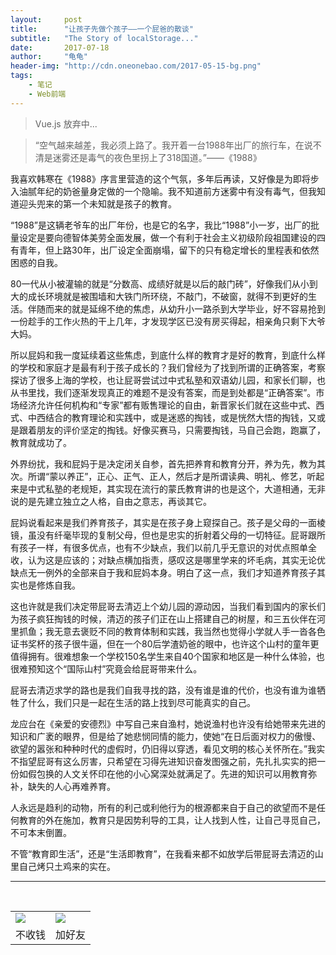 ```yaml
---
layout:     post
title:      "让孩子先做个孩子——一个屁爸的散谈"
subtitle:   "The Story of localStorage..."
date:       2017-07-18
author:     "龟龟"
header-img: "http://cdn.oneonebao.com/2017-05-15-bg.png"
tags:
    - 笔记
    - Web前端
---
```


>Vue.js 放弃中...

>“空气越来越差，我必须上路了。我开着一台1988年出厂的旅行车，在说不清是迷雾还是毒气的夜色里拐上了318国道。”——《1988》

我喜欢韩寒在《1988》序言里营造的这个气氛，多年后再读，又好像是为即将步入油腻年纪的奶爸量身定做的一个隐喻。我不知道前方迷雾中有没有毒气，但我知道迎头兜来的第一个未知就是孩子的教育。

“1988”是这辆老爷车的出厂年份，也是它的名字，我比“1988”小一岁，出厂的批量设定是要向德智体美劳全面发展，做一个有利于社会主义初级阶段祖国建设的四有青年，但上路30年，出厂设定全面崩塌，留下的只有稳定增长的里程表和依然困惑的自我。

80一代从小被灌输的就是“分数高、成绩好就是以后的敲门砖”，好像我们从小到大的成长环境就是被围墙和大铁门所环绕，不敲门，不破窗，就得不到更好的生活。伴随而来的就是延绵不绝的焦虑，从幼升小一路杀到大学毕业，好不容易抢到一份趁手的工作火热的干上几年，才发现学区已没有房买得起，相亲角只剩下大爷大妈。

所以屁妈和我一度延续着这些焦虑，到底什么样的教育才是好的教育，到底什么样的学校和家庭才是最有利于孩子成长的？我们曾经为了找到所谓的正确答案，考察探访了很多上海的学校，也让屁哥尝试过中式私塾和双语幼儿园，和家长们聊，也从书里找，我们逐渐发现真正的难题不是没有答案，而是到处都是“正确答案”。市场经济允许任何机构和“专家”都有贩售理论的自由，新晋家长们就在这些中式、西式、中西结合的教育理论和实践中，或是迷惑的掏钱，或是恍然大悟的掏钱，又或是跟着朋友的评价坚定的掏钱。好像买赛马，只需要掏钱，马自己会跑，跑赢了，教育就成功了。

外界纷扰，我和屁妈于是决定闭关自参，首先把养育和教育分开，养为先，教为其次。所谓“蒙以养正”，正心、正气、正人，然后才是所谓读典、明礼、修艺，听起来是中式私塾的老规矩，其实现在流行的蒙氏教育讲的也是这个，大道相通，无非说的是先建立独立之人格，自由之意志，再谈其它。

屁妈说看起来是我们养育孩子，其实是在孩子身上窥探自己。孩子是父母的一面棱镜，虽没有纤毫毕现的复制父母，但也是忠实的折射着父母的一切特征。屁哥跟所有孩子一样，有很多优点，也有不少缺点，我们以前几乎无意识的对优点照单全收，认为这是应该的；对缺点横加指责，感叹这是哪里学来的坏毛病，其实无论优缺点无一例外的全部来自于我和屁妈本身。明白了这一点，我们才知道养育孩子其实也是修炼自我。

这也许就是我们决定带屁哥去清迈上个幼儿园的源动因，当我们看到国内的家长们为孩子疯狂掏钱的时候，清迈的孩子们正在山上搭建自己的树屋，和三五伙伴在河里抓鱼；我无意去褒贬不同的教育体制和实践，我当然也觉得小学就人手一沓各色证书奖杯的孩子很牛逼，但在一个80后学渣奶爸的眼中，也许这个山村的童年更值得拥有。很难想象一个学校150名学生来自40个国家和地区是一种什么体验，也很难预知这个“国际山村”究竟会给屁哥带来什么。

屁哥去清迈求学的路也是我们自我寻找的路，没有谁是谁的代价，也没有谁为谁牺牲了什么，我们只是一起在生活的路上找到尽可能真实的自己。

龙应台在《亲爱的安德烈》中写自己来自渔村，她说渔村也许没有给她带来先进的知识和广袤的眼界，但是给了她悲悯同情的能力，使她“在日后面对权力的傲慢、欲望的嚣张和种种时代的虚假时，仍旧得以穿透，看见文明的核心关怀所在。”我实不指望屁哥有这么厉害，只希望在习得先进知识奋发图强之前，先扎扎实实的把一份如假包换的人文关怀印在他的小心窝深处就满足了。先进的知识可以用教育弥补，缺失的人心再难养育。

人永远是趋利的动物，所有的利己或利他行为的根源都来自于自己的欲望而不是任何教育的外在施加，教育只是因势利导的工具，让人找到人性，让自己寻觅自己，不可本末倒置。

不管“教育即生活”，还是“生活即教育”，在我看来都不如放学后带屁哥去清迈的山里自己烤只土鸡来的实在。





----
<br />
<table border="0">
    <tr border="0">
        <td>
            <img src="http://cdn.oneonebao.com/0%20%2837%29.gif">
        </td>
        <td>
            <img src="http://cdn.oneonebao.com/1490924677.png">
        </td>
    </tr>
    <tr>
        <td style="text-align:center">
            <span>不收钱</span>
        </td>
        <td style="text-align:center">
            <span>加好友</span>
        </td>
    </tr>
</table>
